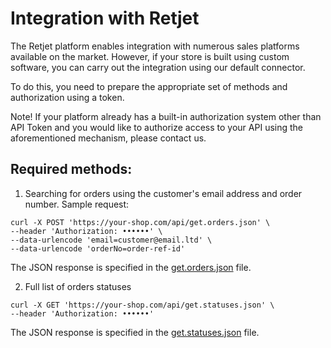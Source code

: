 # Integration with Retjet

The Retjet platform enables integration with numerous sales platforms available on the market. However, if your store is built using custom software, you can carry out the integration using our default connector.

To do this, you need to prepare the appropriate set of methods and authorization using a token.

Note! If your platform already has a built-in authorization system other than API Token and you would like to authorize access to your API using the aforementioned mechanism, please contact us.

## Required methods:

1. Searching for orders using the customer's email address and order number. Sample request:

```
curl -X POST 'https://your-shop.com/api/get.orders.json' \
--header 'Authorization: ••••••' \
--data-urlencode 'email=customer@email.ltd' \
--data-urlencode 'orderNo=order-ref-id'
```


The JSON response is specified in the [get.orders.json](https://github.com/RetJet/custom-rest/blob/main/get.orders.json) file.


2. Full list of orders statuses
```
curl -X GET 'https://your-shop.com/api/get.statuses.json' \
--header 'Authorization: ••••••'
```

The JSON response is specified in the [get.statuses.json](https://github.com/RetJet/custom-rest/blob/main/get.statuses.json) file.

